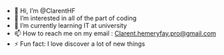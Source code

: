 - 👋 Hi, I’m @ClarentHF
- 👀 I’m interested in all of the part of coding
- 🌱 I’m currently learning IT at university
- 📫 How to reach me on my email : Clarent.hemeryfay.pro@gmail.com
- ⚡ Fun fact: I love discover a lot of new things

<!---
ClarentHF/ClarentHF is a ✨ special ✨ repository because its `README.md` (this file) appears on your GitHub profile.
You can click the Preview link to take a look at your changes.
--->
